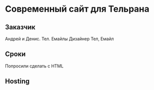 # Современный сайт для Тельрана

## Заказчик

Андрей и Денис.
Тел.
Емайлы
Дизайнер
Тел, Емайл
## Сроки
Попросили сделать с HTML

## Hosting